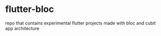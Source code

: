 # flutter-bloc
repo that contains experimental flutter projects made with bloc and cubit app architecture
